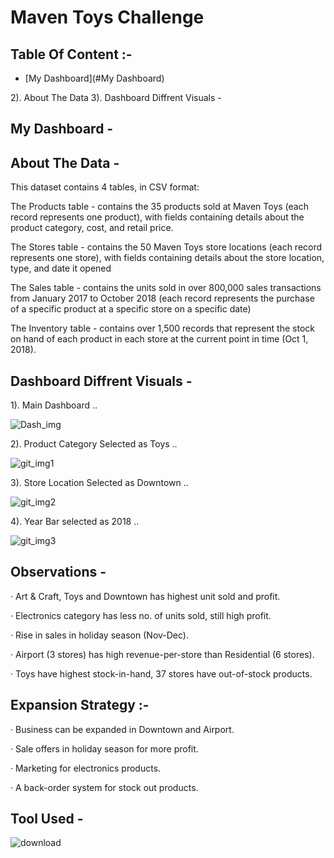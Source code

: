 # Maven Toys Challenge

## Table Of Content :-
 
* [My Dashboard](#My Dashboard)

2). About The Data
3). Dashboard Diffrent Visuals -

## My Dashboard -



## About The Data -

This dataset contains 4 tables, in CSV format:

The Products table - contains the 35 products sold at Maven Toys (each record represents one product), with fields containing details about the product category, cost, and retail price.

The Stores table - contains the 50 Maven Toys store locations (each record represents one store), with fields containing details about the store location, type, and date it opened

The Sales table - contains the units sold in over 800,000 sales transactions from January 2017 to October 2018 (each record represents the purchase of a specific product at a specific store on a specific date)

The Inventory table - contains over 1,500 records that represent the stock on hand of each product in each store at the current point in time (Oct 1, 2018).

## Dashboard Diffrent Visuals -

1). Main Dashboard ..

![Dash_img](https://user-images.githubusercontent.com/52499914/119385954-83848e80-bce4-11eb-8a33-c80c1e898029.png)

2). Product Category Selected as Toys ..

![git_img1](https://user-images.githubusercontent.com/52499914/119386014-9a2ae580-bce4-11eb-9529-3fbb924b3350.png)

3). Store Location Selected as Downtown ..

![git_img2](https://user-images.githubusercontent.com/52499914/119386079-ad3db580-bce4-11eb-9a87-99e7c14049a8.png)

4). Year Bar selected as 2018 ..
 
![git_img3](https://user-images.githubusercontent.com/52499914/119386125-b75fb400-bce4-11eb-8b96-cabbd6ed0518.png)

## Observations -

· Art & Craft, Toys and Downtown has highest unit sold and profit.

· Electronics category has  less no. of units sold, still high profit.

· Rise in sales in holiday season (Nov-Dec).

· Airport (3 stores) has high revenue-per-store than Residential (6 stores). 

· Toys have highest stock-in-hand, 37 stores have out-of-stock products.

## Expansion Strategy :- 

· Business can be expanded in Downtown and Airport.

· Sale offers in holiday season for more profit.

· Marketing for electronics products.

· A back-order system for stock out products.

## Tool Used - 

![download](https://user-images.githubusercontent.com/52499914/119385496-d3af2100-bce3-11eb-835e-be743cfdd0ca.png)

